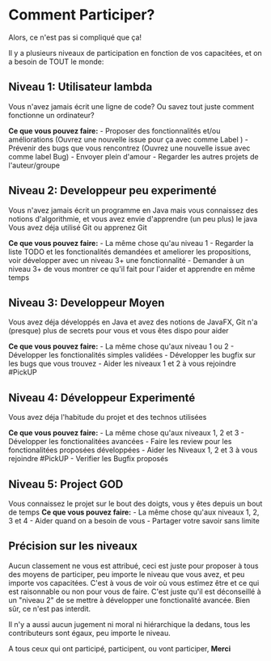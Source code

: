 # Comment Participer?
Alors, ce n'est pas si compliqué que ça!

Il y a plusieurs niveaux de participation en fonction de vos capacitées, et on a besoin de TOUT le monde:

## Niveau 1: Utilisateur lambda
Vous n'avez jamais écrit une ligne de code? Ou savez tout juste comment fonctionne un ordinateur?

**Ce que vous pouvez faire:**
    - Proposer des fonctionnalités et/ou améliorations (Ouvrez une nouvelle issue pour ça avec comme Label )
    - Prévenir des bugs que vous rencontrez (Ouvrez une nouvelle issue avec comme label Bug)
    - Envoyer plein d'amour
    - Regarder les autres projets de l'auteur/groupe
    
## Niveau 2: Developpeur peu experimenté
Vous n'avez jamais écrit un programme en Java mais vous connaissez des notions d'algorithmie, et vous avez envie d'apprendre (un peu plus) le java 
Vous avez déja utilisé Git ou apprenez Git

**Ce que vous pouvez faire:**
    -   La même chose qu'au niveau 1
    -   Regarder la liste TODO et les fonctionalités demandées et ameliorer les propositions, voir développer avec un niveau 3+ une fonctionnalité
    -   Demander à un niveau 3+ de vous montrer ce qu'il fait pour l'aider et apprendre en même temps
    
## Niveau 3: Developpeur Moyen
Vous avez déja développés en Java et avez des notions de JavaFX, Git n'a (presque) plus de secrets pour vous et vous êtes dispo pour aider

**Ce que vous pouvez faire:**
    -   La même chose qu'aux niveau 1 ou 2
    -   Développer les fonctionalités simples validées
    -   Développer les bugfix sur les bugs que vous trouvez
    -   Aider les niveaux 1 et 2 à vous rejoindre #PickUP

## Niveau 4: Développeur Experimenté
Vous avez déja l'habitude du projet et des technos utilisées

**Ce que vous pouvez faire:**
    -   La même chose qu'aux niveaux 1, 2 et 3
    -   Développer les fonctionalitées avancées
    -   Faire les review pour les fonctionalitées proposées développées
    -   Aider les Niveaux 1, 2 et 3 à vous rejoindre #PickUP
    -   Verifier les Bugfix proposés
    
## Niveau 5: Project GOD

Vous connaissez le projet sur le bout des doigts, vous y êtes depuis un bout de temps
**Ce que vous pouvez faire:**
    -   La même chose qu'aux niveaux 1, 2, 3 et 4
    -   Aider quand on a besoin de vous
    -   Partager votre savoir sans limite

## Précision sur les niveaux
Aucun classement ne vous est attribué, ceci est juste pour proposer à tous des moyens de participer, peu importe le niveau que vous avez, et peu importe vos capacitées.
C'est à vous de voir où vous estimez être et ce qui est raisonnable ou non pour vous de faire. C'est juste qu'il est déconseillé à un "niveau 2" de se mettre à développer une fonctionalité avancée. Bien sûr, ce n'est pas interdit.

Il n'y a aussi aucun jugement ni moral ni hiérarchique la dedans, tous les contributeurs sont égaux, peu importe le niveau.


A tous ceux qui ont participé, participent, ou vont participer, **Merci**
    
    